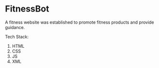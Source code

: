 # FitnessBot

A fitness website was established to promote fitness products and provide guidance.

Tech Stack:
  1. HTML
  2. CSS
  3. JS
  4. XML
